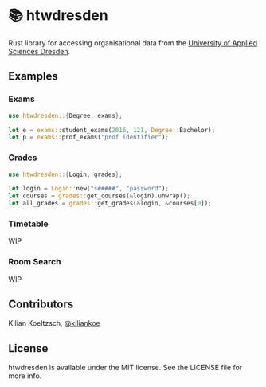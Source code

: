 # 📚 htwdresden

Rust library for accessing organisational data from the [University of Applied Sciences Dresden](https://www.htw-dresden.de/).

## Examples

### Exams

```rust
use htwdresden::{Degree, exams};

let e = exams::student_exams(2016, 121, Degree::Bachelor);
let p = exams::prof_exams("prof identifier");
```

### Grades

```rust
use htwdresden::{Login, grades};

let login = Login::new("s#####", "password");
let courses = grades::get_courses(&login).unwrap();
let all_grades = grades::get_grades(&login, &courses[0]);
```

### Timetable

WIP

### Room Search

WIP

## Contributors

Kilian Koeltzsch, [@kiliankoe](https://github.com/kiliankoe)

## License

htwdresden is available under the MIT license. See the LICENSE file for more info.

